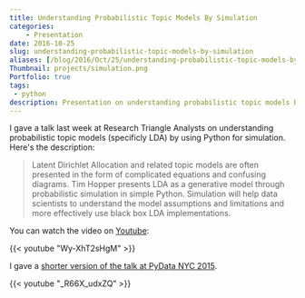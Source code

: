 ```yaml
---
title: Understanding Probabilistic Topic Models By Simulation
categories:
    - Presentation 
date: 2016-10-25
slug: understanding-probabilistic-topic-models-by-simulation
aliases: [/blog/2016/Oct/25/understanding-probabilistic-topic-models-by-simulation/]
Thumbnail: projects/simulation.png
Portfolio: true
tags:
 - python
description: Presentation on understanding probabilistic topic models by simulating the generative model
---
```




I gave a talk last week at Research Triangle Analysts on understanding probabilistic topic models (specificly LDA) by using Python for simulation. Here's the description:

> Latent Dirichlet Allocation and related topic models are often presented in the form of complicated equations and confusing diagrams. Tim Hopper presents LDA as a generative model through probabilistic simulation in simple Python. Simulation will help data scientists to understand the model assumptions and limitations and more effectively use black box LDA implementations.


You can watch the video on [Youtube](https://www.youtube.com/watch?v=Wy-XhT2sHgM&feature=youtu.be):

{{< youtube "Wy-XhT2sHgM" >}}

I gave a [shorter version of the talk at PyData NYC 2015](https://www.youtube.com/watch?v=_R66X_udxZQ).

{{< youtube "_R66X_udxZQ" >}}
